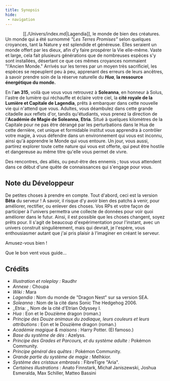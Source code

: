 ```yaml
---
title: Synopsis
hide:
 - navigation
---
```


    [[./Univers/index.md|Lagendia]], le monde de bien des créatures. Un monde qui a été surnommé *"Les Terres Promises"* selon quelques croyances, tant la Nature y est splendide et généreuse. Elles seraient un monde offert par les dieux, afin d'y faire prospérer la Vie elle-même.
Vaste et large, cela fait plusieurs générations que de nombreuses espèces s'y sont installées, désertant ce que ces mêmes croyances nommaient "l'Ancien Monde." Arrivés sur les terres par un moyen très sacrificiel, les espèces se repeuplent peu à peu, apprenant des erreurs de leurs ancêtres, à savoir prendre soin de la réserve naturelle du ***Hua***, **la ressource énergétique du monde.**

En l'**an 315**, voilà que vous vous retrouvez à **Soleanna**, en honneur à Solus, l'astre de lumière qui réchauffe et éclaire votre ciel, la **cité royale de la Lumière et Capitale de Lagendia**, prêts à embarquer dans cette nouvelle vie qui n'attend que vous. Adultes, vous déambulez dans cette grande citadelle aux reflets d'or, tandis qu'étudiants, vous prenez la direction de l'**Académie de Magie de Soleanna**, **Etria**. 
Situé à quelques kilomètres de la Capitale pour ne pas être dérangé par les perturbations dans le Hua de cette dernière, cet unique et formidable institut vous apprendra à contrôler votre magie, à vous défendre dans un environnement qui vous est inconnu, ainsi qu'à apprendre le Monde qui vous entoure. Un jour, vous aussi, partirez explorer toute cette nature qui vous est offerte, qui peut être hostile et dangereuse au même titre qu'elle vous permet de vivre. 

Des rencontres, des alliés, ou peut-être des ennemis ; tous vous attendent dans ce début d'une quête de connaissances qui s'engage pour vous.


## Note du Développeur

De petites choses à prendre en compte. 
Tout d'abord, ceci est la version **Bêta** du serveur ! A savoir, il risque d'y avoir bien des patchs à venir, pour améliorer, rectifier, ou enlever des choses. Vos RPs et votre façon de participer à l'univers permettra une collecte de données pour voir quoi améliorer dans le futur. Ainsi, il est possible que les choses changent, soyez prêts pour. Il s'agit de beaucoup d'expérimentation pour l'instant, avec un univers construit singulièrement, mais qui devrait, je l'espère, vous enthousiasmer autant que j'ai pris plaisir à l'imaginer en créant le serveur. 

Amusez-vous bien !

Que le bon vent vous guide...

## Crédits

-  *Illustration et roleplay :* Raudhr
- *Annexe :* Choupa
- *Wiki :* Mara
- _Lagendia_ : Nom du monde de "Dragon Nest" sur sa version SEA. 
- _Soleanna_ : Nom de la cité dans Sonic The Hedgehog 2006. 
- _Etria: _ Nom de la cité d'Etrian Odyssey I. 
- _Hua_ : Eon et le Douzième dragon (roman.) 
- _Principe des Douze animaux du zodiaque, leurs couleurs et leurs attributions :_ Eon et le Douzième dragon (roman.) 
- _Académie magique & maisons :_ Harry Potter. (El famoso.) 
- _Base du système de dés :_ Azelyss. 
- _Principe des Grades et Parcours, et du système adulte :_ Pokémon Community. 
- _Principe général des quêtes :_ Pokémon Community.
- _Grande partie du système de magie :_ Melhkior. 
- _Système des cristaux embrasés_ : FibreTigre "Aria".
- *Certaines illustrations* : Anato Finnstark, Michał Janiszewski, Joshua Esmeralda, Max Schiller, Matteo Bassini
